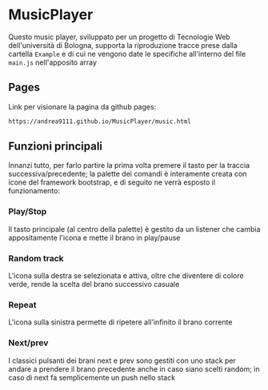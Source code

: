 # MusicPlayer
Questo music player, sviluppato per un progetto di Tecnologie Web dell'università di Bologna, supporta la riproduzione tracce prese dalla cartella `Example` e di cui ne vengono date le specifiche all'interno del file `main.js` nell'apposito array

## Pages
Link per visionare la pagina da github pages:
```sh
https://andrea9111.github.io/MusicPlayer/music.html
```

## Funzioni principali
Innanzi tutto, per farlo partire la prima volta premere il tasto per la traccia successiva/precedente; la palette dei comandi è interamente creata con icone del framework bootstrap, e di seguito ne verrà esposto il funzionamento:

### Play/Stop
Il tasto principale (al centro della palette) è gestito da un listener che cambia appositamente l'icona e mette il brano in play/pause

### Random track
L'icona sulla destra se selezionata e attiva, oltre che diventere di colore verde, rende la scelta del brano successivo casuale

### Repeat
L'icona sulla sinistra permette di ripetere all'infinito il brano corrente

### Next/prev
I classici pulsanti dei brani next e prev sono gestiti con uno stack per andare a prendere il brano precedente anche in caso siano scelti random; in caso di next fa semplicemente un push nello stack

